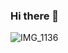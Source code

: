 ### Hi there 👋
![IMG_1136](https://user-images.githubusercontent.com/40804482/133869672-7a8986a7-9971-4170-9e9a-be388eec5f4d.GIF)

<!--
**mmkim1210/mmkim1210** is a ✨ _special_ ✨ repository because its `README.md` (this file) appears on your GitHub profile.

Here are some ideas to get you started:

- 🔭 I’m currently working on ...
- 🌱 I’m currently learning ...
- 👯 I’m looking to collaborate on ...
- 🤔 I’m looking for help with ...
- 💬 Ask me about ...
- 📫 How to reach me: ...
- 😄 Pronouns: ...
- ⚡ Fun fact: ...
-->
